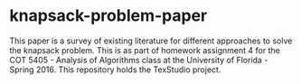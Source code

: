# knapsack-problem-paper
This paper is a survey of existing literature for different approaches to solve the knapsack problem. This is as part of homework assignment 4 for the COT 5405 - Analysis of Algorithms class at the University of Florida - Spring 2016. This repository holds the TexStudio project.
